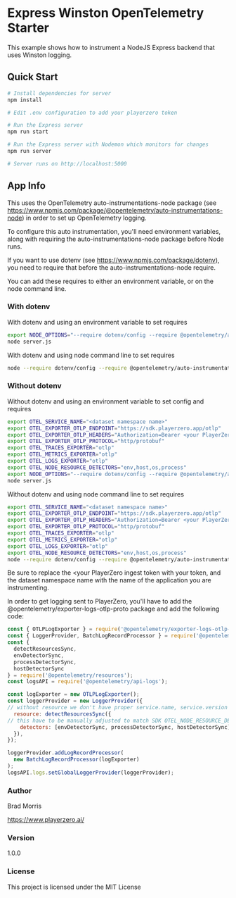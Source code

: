 # Express Winston OpenTelemetry Starter



This example shows how to instrument a NodeJS Express backend that uses
Winston logging.

## Quick Start

``` bash
# Install dependencies for server
npm install

# Edit .env configuration to add your playerzero token

# Run the Express server
npm run start

# Run the Express server with Nodemon which monitors for changes
npm run server

# Server runs on http://localhost:5000
```

## App Info

This uses the OpenTelemetry auto-instrumentations-node package (see https://www.npmjs.com/package/@opentelemetry/auto-instrumentations-node) in order to
set up OpenTelemetry logging.

To configure this auto instrumentation, you'll need environment variables, along with requiring the 
auto-instrumentations-node package before Node runs.

If you want to use dotenv (see https://www.npmjs.com/package/dotenv), you need to require that before the
auto-instrumentations-node require.

You can add these requires to either an environment variable, or on the 
node command line.<br>

### With dotenv

With dotenv and using an environment variable to set requires

```bash
export NODE_OPTIONS="--require dotenv/config --require @opentelemetry/auto-instrumentations-node/register"
node server.js
````
With dotenv and using node command line to set requires

```bash
node --require dotenv/config --require @opentelemetry/auto-instrumentations-node/register server.js
```

### Without dotenv

Without dotenv and using an environment variable to set config and requires

```bash
export OTEL_SERVICE_NAME="<dataset namespace name>"
export OTEL_EXPORTER_OTLP_ENDPOINT="https://sdk.playerzero.app/otlp"
export OTEL_EXPORTER_OTLP_HEADERS="Authorization=Bearer <your PlayerZero ingest token>"
export OTEL_EXPORTER_OTLP_PROTOCOL="http/protobuf"
export OTEL_TRACES_EXPORTER="otlp"
export OTEL_METRICS_EXPORTER="otlp"
export OTEL_LOGS_EXPORTER="otlp"
export OTEL_NODE_RESOURCE_DETECTORS="env,host,os,process"
export NODE_OPTIONS="--require dotenv/config --require @opentelemetry/auto-instrumentations-node/register"
node server.js
```
Without dotenv and using node command line to set requires

```bash
export OTEL_SERVICE_NAME="<dataset namespace name>"
export OTEL_EXPORTER_OTLP_ENDPOINT="https://sdk.playerzero.app/otlp"
export OTEL_EXPORTER_OTLP_HEADERS="Authorization=Bearer <your PlayerZero ingest token>"
export OTEL_EXPORTER_OTLP_PROTOCOL="http/protobuf"
export OTEL_TRACES_EXPORTER="otlp"
export OTEL_METRICS_EXPORTER="otlp"
export OTEL_LOGS_EXPORTER="otlp"
export OTEL_NODE_RESOURCE_DETECTORS="env,host,os,process"
node --require dotenv/config --require @opentelemetry/auto-instrumentations-node/register server.js
```

Be sure to replace the <your PlayerZero ingest token with your token, and the
dataset namespace name with the name of the application you are instrumenting.

In order to get logging sent to PlayerZero, you'll have to add the @opentelemetry/exporter-logs-otlp-proto
package and add the following code:

``` javascript
const { OTLPLogExporter } = require('@opentelemetry/exporter-logs-otlp-proto');
const { LoggerProvider, BatchLogRecordProcessor } = require('@opentelemetry/sdk-logs');
const {
  detectResourcesSync,
  envDetectorSync,
  processDetectorSync,
  hostDetectorSync
} = require('@opentelemetry/resources');
const logsAPI = require('@opentelemetry/api-logs');

const logExporter = new OTLPLogExporter();
const loggerProvider = new LoggerProvider({
// without resource we don't have proper service.name, service.version correlated with logs
  resource: detectResourcesSync({
// this have to be manually adjusted to match SDK OTEL_NODE_RESOURCE_DETECTORS
    detectors: [envDetectorSync, processDetectorSync, hostDetectorSync],
  }),
});

loggerProvider.addLogRecordProcessor(
  new BatchLogRecordProcessor(logExporter)
);
logsAPI.logs.setGlobalLoggerProvider(loggerProvider);
```

### Author

Brad Morris

https://www.playerzero.ai/

### Version

1.0.0

### License

This project is licensed under the MIT License
